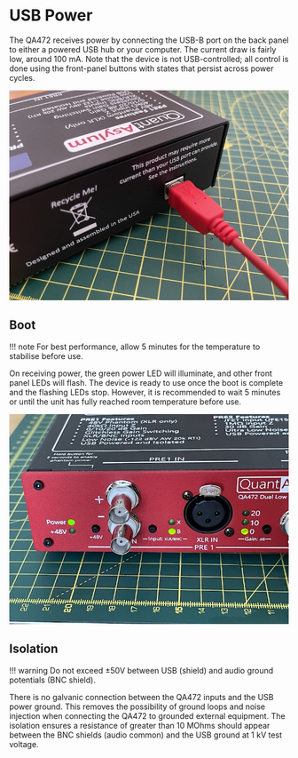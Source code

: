 # USB Power

The QA472 receives power by connecting the USB-B port on the back panel to either a powered USB hub or your computer. The current draw is fairly low, around 100 mA. Note that the device is not USB-controlled; all control is done using the front-panel buttons with states that persist across power cycles.


![Screenshot](img/power_back.jpg)

## Boot

!!! note
    For best performance, allow 5 minutes for the temperature to stabilise before use.
    
On receiving power, the green power LED will illuminate, and other front panel LEDs will flash. The device is ready to use once the boot is complete and the flashing LEDs stop. However, it is recommended to wait 5 minutes or until the unit has fully reached room temperature before use.

![Screenshot](img/power_front.jpg)

## Isolation

!!! warning
    Do not exceed ±50V between USB (shield) and audio ground potentials (BNC shield).

There is no galvanic connection between the QA472 inputs and the USB power ground. This removes the possibility of ground loops and noise injection when connecting the QA472 to grounded external equipment. The isolation ensures a resistance of greater than 10 MOhms should appear between the BNC shields (audio common) and the USB ground at 1 kV test voltage.
